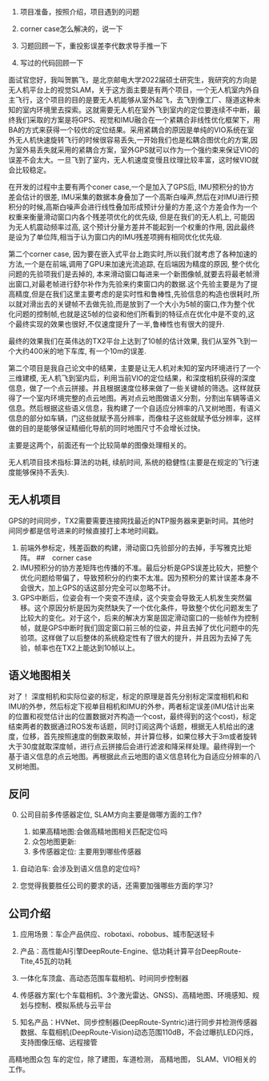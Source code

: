 1. 项目准备，按照介绍，项目遇到的问题

2. corner case怎么解决的，说一下

3. 习题回顾一下，重投影误差李代数求导手推一下

4. 写过的代码回顾一下



面试官您好，我叫贺鹏飞，是北京邮电大学2022届硕士研究生，我研究的方向是无人机平台上的视觉SLAM，关于这方面主要是有两个项目，一个无人机室内外自主飞行，这个项目的目的是要无人机能够从室外起飞，去飞到像工厂、隧道这种未知的室内环境里去探索。这就需要无人机在室外飞到室内的定位要连续不中断，最终我们采取的方案是将GPS、视觉和IMU融合在一个紧耦合非线性优化框架下，用BA的方式来获得一个较优的定位结果。采用紧耦合的原因是单纯的VIO系统在室外无人机快速旋转飞行的时候很容易丢失,一开始我们也是松耦合图优化的方案,因为室外易丢失就采用的紧耦合方案，室外GPS就可以作为一个强约束来保证VIO的误差不会太大。一旦飞到了室内，无人机速度变慢且纹理比较丰富，这时候VIO就会比较稳定。

在开发的过程中主要有两个coner case,一个是加入了GPS后, IMU预积分的协方差会估计的很差, IMU采集的数据本身叠加了一个高斯白噪声,然后在对IMU进行预积分的时候,高斯白噪声会进行线性叠加形成预计分量的方差,这个方差会作为一个权重来衡量滑动窗口内各个残差项优化的优先级, 但是在我们的无人机上, 可能因为无人机震动频率过高, 这个预计分量方差并不能起到一个权重的作用, 因此最终是设为了单位阵,相当于认为窗口内的IMU残差项拥有相同优化优先级.

第二个corner case, 因为要在嵌入式平台上跑实时,所以我们就考虑了各种加速的方法,一个是在前端,调用了GPU来加速光流追踪, 在后端因为精度的原因, 整个优化问题的先验项我们是去掉的, 本来滑动窗口每进来一个新图像帧,就要去将最老帧滑出窗口,对最老帧进行舒尔补作为先验来约束窗口内的数据.这个先验主要是为了提高精度,但是在我们这里主要考虑的是实时性和鲁棒性,先验信息的构造也很耗时,所以就对滑出去的关键帧不去做先验,而是放到了一个大小为5帧的窗口,作为整个优化问题的控制帧,也就是这5帧的位姿和他们所看到的特征点在优化中是不变的,这个最终实现的效果也很好,不仅速度提升了一半,鲁棒性也有很大的提升.



最终的效果我们在英伟达的TX2平台上达到了10帧的估计效果, 我们从室外飞到一个大约400米的地下车库, 有一个10m的误差.



第二个项目是我自己论文中的结果，主要是让无人机对未知的室内环境进行了一个三维建模, 无人机飞到室内后，利用当前VIO的定位结果，和深度相机获得的深度信息，做了一个点云拼接。并且根据速度位移来做了一些关键帧的筛选。这样就获得了一个室内环境完整的点云地图。再对点云地图做语义分割，分割出车辆等语义信息。然后根据这些语义信息，我构建了一个自适应分辨率的八叉树地图，有语义信息的部分如车辆，门这些就赋予高分辨率，而像柱子这些就赋予低分辨率，这样做的目的是能够保证精细化导航的同时地图尺寸不会增长过快。

主要是这两个，前面还有一个比较简单的图像处理相关的。

无人机项目技术指标:算法的功耗, 续航时间, 系统的稳健性(主要是在规定的飞行速度能够保持不丢失).
## 无人机项目
GPS的时间同步，TX2需要需要连接网找最近的NTP服务器来更新时间。其他时间同步都是信号进来的时候直接打上本地时间戳。

1. 前端外参标定，残差函数的构建，滑动窗口先验部分的去掉，手写雅克比矩阵。
##　corner case
1. IMU预积分的协方差矩阵也传播的不准。最后分析是GPS误差比较大，把整个优化问题给带偏了，导致预积分的约束不太准。因为预积分的累计误差本身不会很大，加上GPS的话这部分完全可以忽略不计。
2. GPS中断后，位姿会有一个突变不连续，这个突变会导致无人机发生突然偏移。这个原因分析是因为突然缺失了一个优化条件，导致整个优化问题发生了比较大的变化。对于这个，后来的解决方案是固定滑动窗口的一些帧作为控制帧，就是GPS中断时我们固定窗口前三帧的位姿，并且去掉了优化问题中的先验项。这样做了以后整体的系统稳定性有了很大的提升，并且因为去掉了先验，帧率也在TX2上能达到10帧以上。

## 语义地图相关
对了！ 深度相机和实际位姿的标定，标定的原理是首先分别标定深度相机和和IMU的外参，然后标定下视单目相机和IMU的外参，两者标定误差(IMU估计出来的位置和视觉估计出的位置数据对齐构造一个cost，最终得到的这个cost)，标定结束两者的数据通过ROS发布话题，同时订阅这两个话题，根据无人机给出的速度，位移，首先按照速度的倒数来取帧，并计算位移，如果位移大于3m或者旋转大于30度就取深度帧，进行点云拼接后会进行滤波和降采样处理。最终得到一个基于语义信息的点云地图。再根据此点云地图的语义信息转化为自适应分辨率的八叉树地图。

## 反问

0. 公司目前多传感器定位, SLAM方向主要是做哪方面的工作?
    1. 如果高精地图:会做高精地图相关匹配定位吗
    2. 众包地图更新:
    3. 多传感器定位: 主要用到哪些传感器

1. 自动泊车: 会涉及到语义信息的定位吗?

2. 您觉得我要胜任公司的要求的话，还需要加强哪些方面的学习?



## 公司介绍
1. 应用场景：车企产品供应、robotaxi、robobus、城市配送轻卡

2. 产品：高性能AI引擎DeepRoute-Engine、低功耗计算平台DeepRoute-Tite,45瓦的功耗

3. 一体化车顶盒、高动态范围车载相机、时间同步控制器

4. 传感器方案(七个车载相机、3个激光雷达、GNSS)、高精地图、环境感知、规划与控制、模拟系统与云平台

5. 知名产品：HVNet、同步控制器(DeepRoute-Syntric)进行同步并检测传感器数据、车载相机(DeepRoute-Vision)动态范围110dB，不会过曝抗LED闪烁，支持图像压缩、远程接管



高精地图众包    车的定位，除了建图，车道检测， 高精地图， SLAM、VIO相关的工作。

